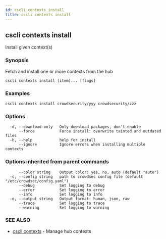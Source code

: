 ```yaml
---
id: cscli_contexts_install
title: cscli contexts install
---
```

## cscli contexts install

Install given context(s)

### Synopsis

Fetch and install one or more contexts from the hub

```
cscli contexts install [item]... [flags]
```

### Examples

```
cscli contexts install crowdsecurity/yyy crowdsecurity/zzz
```

### Options

```
  -d, --download-only   Only download packages, don't enable
      --force           Force install: overwrite tainted and outdated files
  -h, --help            help for install
      --ignore          Ignore errors when installing multiple contexts
```

### Options inherited from parent commands

```
      --color string    Output color: yes, no, auto (default "auto")
  -c, --config string   path to crowdsec config file (default "/etc/crowdsec/config.yaml")
      --debug           Set logging to debug
      --error           Set logging to error
      --info            Set logging to info
  -o, --output string   Output format: human, json, raw
      --trace           Set logging to trace
      --warning         Set logging to warning
```

### SEE ALSO

* [cscli contexts](/cscli/cscli_contexts.md)	 - Manage hub contexts

